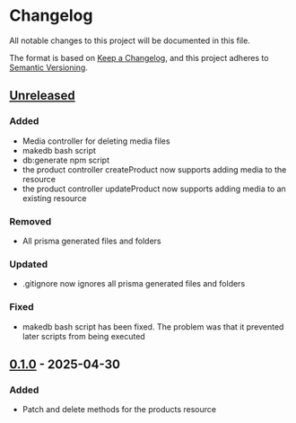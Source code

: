 # Changelog

All notable changes to this project will be documented in this file.

The format is based on [Keep a Changelog](https://keepachangelog.com/en/1.1.0/),
and this project adheres to [Semantic Versioning](https://semver.org/spec/v2.0.0.html).

## [Unreleased]
### Added
* Media controller for deleting media files
* makedb bash script
* db:generate npm script
* the product controller createProduct now supports adding media to the resource
* the product controller updateProduct now supports adding media to an existing resource

### Removed
* All prisma generated files and folders

### Updated
* .gitignore now ignores all prisma generated files and folders

### Fixed
* makedb bash script has been fixed. The problem was that it prevented later scripts from being executed

## [0.1.0] - 2025-04-30
### Added
* Patch and delete methods for the products resource

[unreleased]: https://github.com/rts-cmk/the-amazing-api/compare/v0.1.0...HEAD
[0.1.0]: https://github.com/rts-cmk/the-amazing-api/releases/tag/v0.1.0